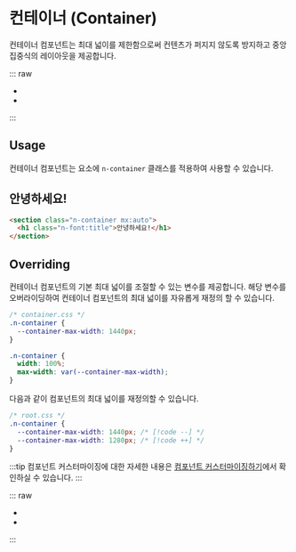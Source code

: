 <script setup>


</script>

# 컨테이너 (Container)

컨테이너 컴포넌트는 최대 넓이를 제한함으로써 컨텐츠가 퍼지지 않도록 방지하고 중앙 집중식의 레이아웃을 제공합니다.

::: raw

<ul class="d:flex ai:center gap:6 mt:6">
  <li><Link :text="'전체 컴포넌트'" :link="'../guide/getting-started-component'"/></li>
  <li><Link :text="'이슈 제출하기'" :link="'https://github.com/newlecture-corp/newtil-css/issues/new?title=[Container]%20'" :newtab="true"/></li>
</ul>

:::

## Usage

컨테이너 컴포넌트는 요소에 `n-container` 클래스를 적용하여 사용할 수 있습니다.

<ExampleSection>
<template #h>예시</template>
<section class="n-container mx:auto" style="
  border: 1px solid var(--color-base-3);
  border-radius: 4px;
  background: repeating-linear-gradient(135deg, var(--vp-c-gray-1) 0, var(--vp-c-gray-1) 10%, transparent 0, transparent 50%);
  background-size: 7px 7px;">
  <h1 class="n-font:title">안녕하세요!</h1>
</section>
</ExampleSection>

```html
<section class="n-container mx:auto">
  <h1 class="n-font:title">안녕하세요!</h1>
</section>
```

## Overriding

컨테이너 컴포넌트의 기본 최대 넓이를 조절할 수 있는 변수를 제공합니다. 해당 변수를 오버라이딩하여 컨테이너 컴포넌트의 최대 넓이를 자유롭게 재정의 할 수 있습니다.

```css
/* container.css */
.n-container {
  --container-max-width: 1440px;
}

.n-container {
  width: 100%;
  max-width: var(--container-max-width);
}
```

다음과 같이 컴포넌트의 최대 넓이를 재정의할 수 있습니다.

```css
/* root.css */
.n-container {
  --container-max-width: 1440px; /* [!code --] */
  --container-max-width: 1280px; /* [!code ++] */
}
```

:::tip
컴포넌트 커스터마이징에 대한 자세한 내용은 [컴포넌트 커스터마이징하기](/guide/getting-started-component#customize-components)에서 확인하실 수 있습니다.
:::

::: raw

<ul class="d:flex ai:center gap:6 mt:10">
  <li><Link :text="'전체 컴포넌트'" :link="'../guide/getting-started-component'"/></li>
  <li><Link :text="'이슈 제출하기'" :link="'https://github.com/newlecture-corp/newtil-css/issues/new?title=[Container]%20'" :newtab="true"/></li>
</ul>

:::
